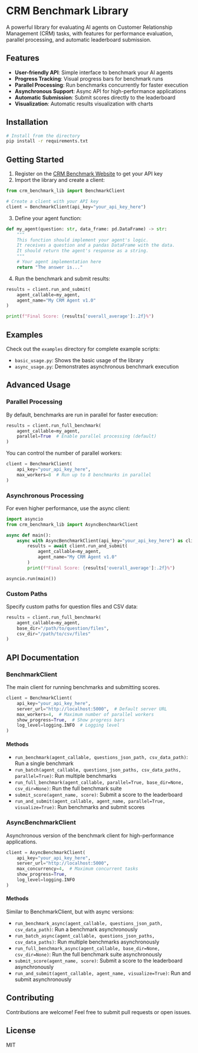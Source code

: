 # CRM Benchmark Library

A powerful library for evaluating AI agents on Customer Relationship Management (CRM) tasks, with features for performance evaluation, parallel processing, and automatic leaderboard submission.

## Features

- **User-friendly API**: Simple interface to benchmark your AI agents
- **Progress Tracking**: Visual progress bars for benchmark runs
- **Parallel Processing**: Run benchmarks concurrently for faster execution
- **Asynchronous Support**: Async API for high-performance applications
- **Automatic Submission**: Submit scores directly to the leaderboard
- **Visualization**: Automatic results visualization with charts

## Installation

```bash
# Install from the directory
pip install -r requirements.txt
```

## Getting Started

1. Register on the [CRM Benchmark Website](http://localhost:5000) to get your API key
2. Import the library and create a client:

```python
from crm_benchmark_lib import BenchmarkClient

# Create a client with your API key
client = BenchmarkClient(api_key="your_api_key_here")
```

3. Define your agent function:

```python
def my_agent(question: str, data_frame: pd.DataFrame) -> str:
    """
    This function should implement your agent's logic.
    It receives a question and a pandas DataFrame with the data.
    It should return the agent's response as a string.
    """
    # Your agent implementation here
    return "The answer is..."
```

4. Run the benchmark and submit results:

```python
results = client.run_and_submit(
    agent_callable=my_agent,
    agent_name="My CRM Agent v1.0"
)

print(f"Final Score: {results['overall_average']:.2f}%")
```

## Examples

Check out the `examples` directory for complete example scripts:

- `basic_usage.py`: Shows the basic usage of the library
- `async_usage.py`: Demonstrates asynchronous benchmark execution

## Advanced Usage

### Parallel Processing

By default, benchmarks are run in parallel for faster execution:

```python
results = client.run_full_benchmark(
    agent_callable=my_agent,
    parallel=True  # Enable parallel processing (default)
)
```

You can control the number of parallel workers:

```python
client = BenchmarkClient(
    api_key="your_api_key_here",
    max_workers=8  # Run up to 8 benchmarks in parallel
)
```

### Asynchronous Processing

For even higher performance, use the async client:

```python
import asyncio
from crm_benchmark_lib import AsyncBenchmarkClient

async def main():
    async with AsyncBenchmarkClient(api_key="your_api_key_here") as client:
        results = await client.run_and_submit(
            agent_callable=my_agent,
            agent_name="My CRM Agent v1.0"
        )
        print(f"Final Score: {results['overall_average']:.2f}%")

asyncio.run(main())
```

### Custom Paths

Specify custom paths for question files and CSV data:

```python
results = client.run_full_benchmark(
    agent_callable=my_agent,
    base_dir="/path/to/question/files",
    csv_dir="/path/to/csv/files"
)
```

## API Documentation

### BenchmarkClient

The main client for running benchmarks and submitting scores.

```python
client = BenchmarkClient(
    api_key="your_api_key_here",
    server_url="http://localhost:5000",  # Default server URL
    max_workers=4,  # Maximum number of parallel workers
    show_progress=True,  # Show progress bars
    log_level=logging.INFO  # Logging level
)
```

#### Methods

- `run_benchmark(agent_callable, questions_json_path, csv_data_path)`: Run a single benchmark
- `run_batch(agent_callable, questions_json_paths, csv_data_paths, parallel=True)`: Run multiple benchmarks
- `run_full_benchmark(agent_callable, parallel=True, base_dir=None, csv_dir=None)`: Run the full benchmark suite
- `submit_score(agent_name, score)`: Submit a score to the leaderboard
- `run_and_submit(agent_callable, agent_name, parallel=True, visualize=True)`: Run benchmarks and submit scores

### AsyncBenchmarkClient

Asynchronous version of the benchmark client for high-performance applications.

```python
client = AsyncBenchmarkClient(
    api_key="your_api_key_here",
    server_url="http://localhost:5000",
    max_concurrency=4,  # Maximum concurrent tasks
    show_progress=True,
    log_level=logging.INFO
)
```

#### Methods

Similar to BenchmarkClient, but with async versions:

- `run_benchmark_async(agent_callable, questions_json_path, csv_data_path)`: Run a benchmark asynchronously
- `run_batch_async(agent_callable, questions_json_paths, csv_data_paths)`: Run multiple benchmarks asynchronously
- `run_full_benchmark_async(agent_callable, base_dir=None, csv_dir=None)`: Run the full benchmark suite asynchronously
- `submit_score(agent_name, score)`: Submit a score to the leaderboard asynchronously
- `run_and_submit(agent_callable, agent_name, visualize=True)`: Run and submit asynchronously

## Contributing

Contributions are welcome! Feel free to submit pull requests or open issues.

## License

MIT 